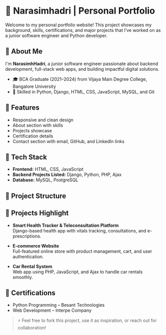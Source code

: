 # 💼 Narasimhadri | Personal Portfolio

Welcome to my personal portfolio website! This project showcases my background, skills, certifications, and major projects that I’ve worked on as a junior software engineer and Python developer.

## 📌 About Me

I'm **NarasimhHadri**, a junior software engineer passionate about backend development, full-stack web apps, and building impactful digital solutions.

- 🎓 BCA Graduate (2021–2024) from Vijaya Main Degree College, Bangalore University
- 🧠 Skilled in Python, Django, HTML, CSS, JavaScript, MySQL, and Git

## 🚀 Features

- Responsive and clean design
- About section with skills
- Projects showcase
- Certification details
- Contact section with email, GitHub, and LinkedIn links

## 🔧 Tech Stack

- **Frontend:** HTML, CSS, JavaScript
- **Backend Projects Listed:** Django, Python, PHP, Ajax
- **Database:** MySQL, PostgreSQL

## 📂 Project Structure


## 🧩 Projects Highlight

- **Smart Health Tracker & Teleconsultation Platform**  
  Django-based health app with vitals tracking, consultations, and e-prescriptions.

- **E-commerce Website**  
  Full-featured online store with product management, cart, and user authentication.

- **Car Rental System**  
  Web app using PHP, JavaScript, and Ajax to handle car rentals smoothly.

## 📜 Certifications

- Python Programming – Besant Technologies  
- Web Development – Interpe Company



> ⚡ Feel free to fork this project, use it as inspiration, or reach out for collaboration!
